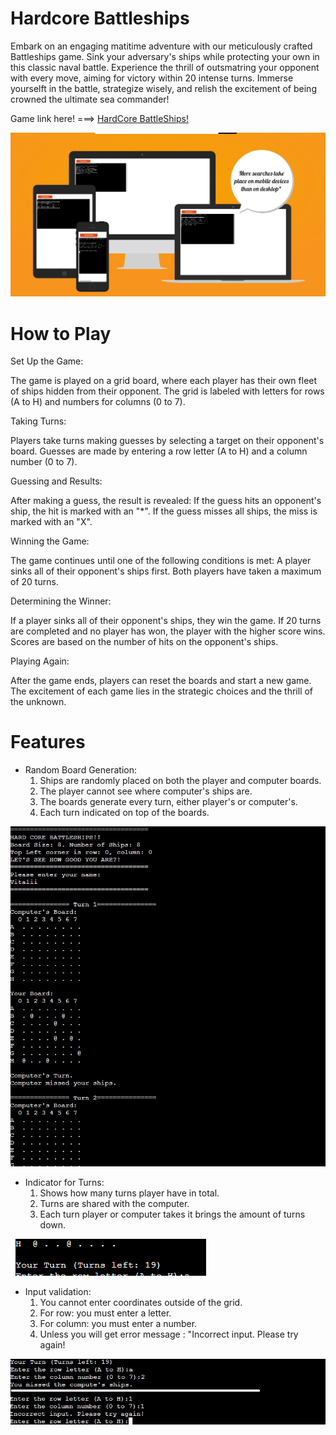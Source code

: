 # Hardcore Battleships

Embark on an engaging matitime adventure with our meticulously crafted Battleships game.
Sink your adversary's ships while protecting your own in this classic naval battle.
Experience the thrill of outsmatring your opponent with every move, aiming for victory within 20 intense turns.
Immerse yourselft in the battle, strategize wisely, and relish the excitement of being crowned the ultimate sea commander!

Game link here! ===> [HardCore BattleShips!](https://hardcorebattleships-92d1b8be4b51.herokuapp.com/)

![Alt Text](assets/images/responsive%20battle.jpg)

# How to Play

Set Up the Game:

The game is played on a grid board, where each player has their own fleet of ships hidden from their opponent.
The grid is labeled with letters for rows (A to H) and numbers for columns (0 to 7).

Taking Turns:

Players take turns making guesses by selecting a target on their opponent's board.
Guesses are made by entering a row letter (A to H) and a column number (0 to 7).

Guessing and Results:

After making a guess, the result is revealed:
If the guess hits an opponent's ship, the hit is marked with an "*".
If the guess misses all ships, the miss is marked with an "X".

Winning the Game:

The game continues until one of the following conditions is met:
A player sinks all of their opponent's ships first.
Both players have taken a maximum of 20 turns.

Determining the Winner:

If a player sinks all of their opponent's ships, they win the game.
If 20 turns are completed and no player has won, the player with the higher score wins.
Scores are based on the number of hits on the opponent's ships.

Playing Again:

After the game ends, players can reset the boards and start a new game.
The excitement of each game lies in the strategic choices and the thrill of the unknown.

# Features

<ul>
    <li>Random Board Generation:
        <ol>
            <li>Ships are randomly placed on both the player and computer boards.
            <li>The player cannot see where computer's ships are.
            <li>The boards generate every turn, either player's or computer's.
            <li>Each turn indicated on top of the boards.
        </ol>
</ul>

![Alt Text](assets/images/gen_board_game.jpg)

<ul>
    <li>Indicator for Turns:
        <ol>
            <li>Shows how many turns player have in total.
            <li>Turns are shared with the computer.
            <li>Each turn player or computer takes it brings the amount of turns down.
        </ol>
</ul>

![Alt Text](assets/images/turns.png)

<ul>
    <li>Input validation:
        <ol>
            <li>You cannot enter coordinates outside of the grid.
            <li>For row: you must enter a letter.
            <li>For column: you must enter a number.
            <li>Unless you will get error message : "Incorrect input. Please try again!
        </ol>
</ul>

![Alt Text](assets/images/validation.jpg)